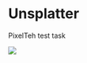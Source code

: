 # Unsplatter
PixelTeh test task

![](https://github.com/kapinos/Unsplatter/blob/master/imgs/resizedRecord.gif)

